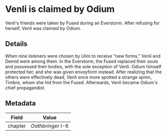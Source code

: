 # Venli is claimed by Odium
Venli's friends were taken by Fused during an Everstorm. After refusing for herself, Venli was claimed by Odium.

## Details
When nine listeners were chosen by Ulim to receive "new forms," Venli and Demid were among them. In the Everstorm, the Fused replaced their souls and possessed their bodies, with the sole exception of Venli. Odium himself protected her, and she was given envoyform instead. After realizing that the others were effectively dead, Venli once more spotted a strange spren, Timbre, whom she hid from the Fused. Afterwards, Venli became Odium's chief propagandist.

## Metadata
| Field | Value |
| ----- | ----- |
| chapter | *Oathbringer* I-6 |
